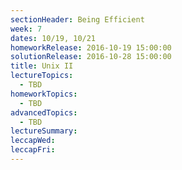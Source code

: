 ```yaml
---
sectionHeader: Being Efficient
week: 7
dates: 10/19, 10/21
homeworkRelease: 2016-10-19 15:00:00
solutionRelease: 2016-10-28 15:00:00
title: Unix II
lectureTopics:
  - TBD
homeworkTopics:
  - TBD
advancedTopics:
  - TBD
lectureSummary:
leccapWed:
leccapFri:
---
```


